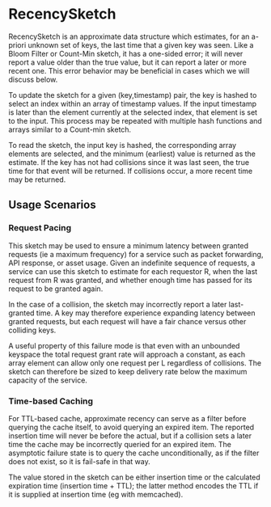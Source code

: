 # RecencySketch
RecencySketch is an approximate data structure which estimates, for an a-priori unknown set of keys, the last time that a given key was seen. Like a Bloom Filter or Count-Min sketch, it has a one-sided error; it will never report a value older than the true value, but it can report a later or more recent one. This error behavior may be beneficial in cases which we will discuss below.

To update the sketch for a given (key,timestamp) pair, the key is hashed to select an index within an array of timestamp values. If the input timestamp is later than the element currently at the selected index, that element is set to the input. This process may be repeated with multiple hash functions and arrays similar to a Count-min sketch.

To read the sketch, the input key is hashed, the corresponding array elements are selected, and the minimum (earliest) value is returned as the estimate. If the key has not had collisions since it was last seen, the true time for that event will be returned. If collisions occur, a more recent time may be returned.

## Usage Scenarios
### Request Pacing
This sketch may be used to ensure a minimum latency between granted requests (ie a maximum frequency) for a service such as packet forwarding, API response, or asset usage. Given an indefinite sequence of requests, a service can use this sketch to estimate for each requestor R, when the last request from R was granted, and whether enough time has passed for its request to be granted again. 

In the case of a collision, the sketch may incorrectly report a later last-granted time. A key may therefore experience expanding latency between granted requests, but each request will have a fair chance versus other colliding keys.

A useful property of this failure mode is that even with an unbounded keyspace the total request grant rate will approach a constant, as each array element can allow only one request per L regardless of collisions. The sketch can therefore be sized to keep delivery rate below the maximum capacity of the service.

### Time-based Caching
For TTL-based cache, approximate recency can serve as a filter before querying the cache itself, to avoid querying an expired item. The reported insertion time will never be before the actual, but if a collision sets a later time the cache may be incorrectly queried for an expired item. The asymptotic failure state is to query the cache unconditionally, as if the filter does not exist, so it is fail-safe in that way.

The value stored in the sketch can be either insertion time or the calculated expiration time (insertion time + TTL); the latter method encodes the TTL if it is supplied at insertion time (eg with memcached).
